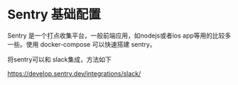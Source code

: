 # Sentry 基础配置

Sentry 是一个打点收集平台，一般前端应用，如nodejs或者ios app等用的比较多一些。使用 docker-compose 可以快速搭建 sentry。



将sentry可以和 slack集成，方法如下

https://develop.sentry.dev/integrations/slack/

